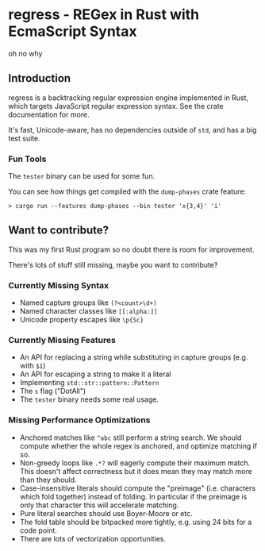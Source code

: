 # regress - REGex in Rust with EcmaScript Syntax

oh no why

## Introduction

regress is a backtracking regular expression engine implemented in Rust, which targets JavaScript regular expression syntax. See the crate documentation for more.

It's fast, Unicode-aware, has no dependencies outside of `std`, and has a big test suite.

### Fun Tools

The `tester` binary can be used for some fun.

You can see how things get compiled with the `dump-phases` crate feature:

    > cargo run --features dump-phases --bin tester 'x{3,4}' 'i'


## Want to contribute?

This was my first Rust program so no doubt there is room for improvement.

There's lots of stuff still missing, maybe you want to contribute?

### Currently Missing Syntax

- Named capture groups like `(?<count>\d+)`
- Named character classes like `[[:alpha:]]`
- Unicode property escapes like `\p{Sc}`

### Currently Missing Features

- An API for replacing a string while substituting in capture groups (e.g. with `$1`)
- An API for escaping a string to make it a literal
- Implementing `std::str::pattern::Pattern`
- The `s` flag ("DotAll")
- The `tester` binary needs some real usage.

### Missing Performance Optimizations

- Anchored matches like `^abc` still perform a string search. We should compute whether the whole regex is anchored, and optimize matching if so.
- Non-greedy loops like `.*?` will eagerly compute their maximum match. This doesn't affect correctness but it does mean they may match more than they should.
- Case-insensitive literals should compute the "preimage" (i.e. characters which fold together) instead of folding. In particular if the preimage is only that character this will accelerate matching.
- Pure literal searches should use Boyer-Moore or etc.
- The fold table should be bitpacked more tightly, e.g. using 24 bits for a code point.
- There are lots of vectorization opportunities.

